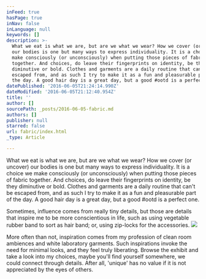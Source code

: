 ```yaml
---
inFeed: true
hasPage: true
inNav: false
inLanguage: null
keywords: []
description: >-
  What we eat is what we are, but are we what we wear? How we cover (or uncover)
  our bodies is one but many ways to express individuality. It is a choice we
  make consciously (or unconsciously) when putting those pieces of fabric
  together. And choices, do leave their fingerprints on identity, be they
  diminutive or bold. Clothes and garments are a daily routine that can't be
  escaped from, and as such I try to make it as a fun and pleasurable part of
  the day. A good hair day is a great day, but a good #ootd is a perfect one. 
datePublished: '2016-06-05T21:24:14.990Z'
dateModified: '2016-06-05T21:12:40.954Z'
title: ''
author: []
sourcePath: _posts/2016-06-05-fabric.md
authors: []
publisher: null
starred: false
url: fabric/index.html
_type: Article

---
```

What we eat is what we are, but are we what we wear? How we cover (or uncover) our bodies is one but many ways to express individuality. It is a choice we make consciously (or unconsciously) when putting those pieces of fabric together. And choices, do leave their fingerprints on identity, be they diminutive or bold. Clothes and garments are a daily routine that can't be escaped from, and as such I try to make it as a fun and pleasurable part of the day. A good hair day is a great day, but a good \#ootd is a perfect one. 

Sometimes, influence comes from really tiny details, but those are details that inspire me to be more conscientious in life, such as using vegetable rubber band to sort as hair band; or, using zip-locks for the accessories. ![](https://the-grid-user-content.s3-us-west-2.amazonaws.com/7ff079f4-122e-466e-a41d-44d91e137a00.jpg)

More often than not, inspiration comes from my profession of clean room ambiences and white laboratory garments. Such inspirations invoke the need for minimal looks, and they feel truly liberating. Browse the exhibit and take a look into my choices, maybe you'll find yourself somewhere, we could connect through details. After all, 'unique' has no value if it is not appreciated by the eyes of others.